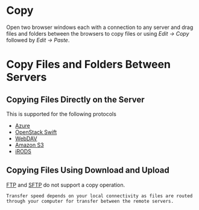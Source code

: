 Copy
===

Open two browser windows each with a connection to any server and drag files and folders between the browsers to copy files or using *Edit → Copy* followed by *Edit → Paste*.

# Copy Files and Folders Between Servers

## Copying Files Directly on the Server

This is supported for the following protocols

- [Azure](../protocols/azure.md)
- [OpenStack Swift](../protocols/openstack/index.md)
- [WebDAV](../protocols/webdav/index.md)
- [Amazon S3](../protocols/s3/index.md)
- [iRODS](../protocols/irods.md)

## Copying Files Using Download and Upload

[FTP](../protocols/ftp.md) and [SFTP](../protocols/sftp.md) do not support a copy operation. 

```{important}
Transfer speed depends on your local connectivity as files are routed through your computer for transfer between the remote servers.
```

